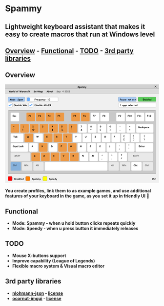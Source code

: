 ﻿# Spammy
## Lightweight keyboard assistant that makes it easy to create macros that run at Windows level

## <b> [Overview](#overview) - [Functional](#functional) - [TODO](#todo) - [3rd party libraries](#3rd-party-libraries)

## Overview
![App.png](https://raw.githubusercontent.com/FrostAtom/Spammy/master/docs/assets/app.png)

You create profiles, link them to as example games, and use additional features of your keyboard in the game, as you set it up in friendly UI 🙂

## Functional

- Mode: Spammy - when u hold button clicks repeats quickly
- Mode: Speedy - when u press button it immediately releases

## TODO

- Mouse X-buttons support
- Improve capability (League of Legends)
- Flexible macro system & Visual macro editor

## 3rd party libraries
- [nlohmann-json](https://github.com/nlohmann/json) - [license](https://github.com/nlohmann/json/blob/develop/LICENSE.MIT)
- [ocornut-imgui](https://github.com/ocornut/imgui) - [license](https://github.com/ocornut/imgui/blob/master/LICENSE.txt)
